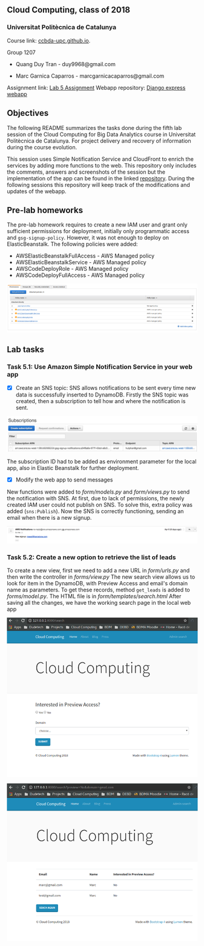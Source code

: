 Cloud Computing, class of 2018
------------------------------

### Universitat Politècnica de Catalunya

Course link: [ccbda-upc.github.io](https://ccbda-upc.github.io/).

Group 1207

-   Quang Duy Tran - duy9968\@gmail.com

-   Marc Garnica Caparros - marcgarnicacaparros\@gmail.com

Assignment link: [Lab 5 Assignment](https://github.com/CCBDA-UPC/Assignments-2018/blob/master/Lab05.md)
Webapp repository: [Django express webapp](https://github.com/marcgarnica13/eb-django-express-singup-base)

## Objectives

The following README summarizes the tasks done during the fifth lab session of the Cloud Computing for Big Data Analytics course in Universitat Politècnica de Catalunya. For project delivery and recovery of information during the course evolution.

This session uses Simple Notification Service and CloudFront to enrich the services by adding more functions to the web. This repository only includes the comments, answers and screenshots of the session but the implementation of the app can be found in the linked [repository](https://github.com/marcgarnica13/eb-django-express-singup-base). During the following sessions this repository will keep track of the modifications and updates of the webapp.

## Pre-lab homeworks

The pre-lab homework requires to create a new IAM user and grant only sufficient permissions for deployment, initially only programmatic access and `gsg-signup-policy`. However, it was not enough to deploy on ElasticBeanstalk. The following policies were added: 
-   AWSElasticBeanstalkFullAccess - AWS Managed policy
-   AWSElasticBeanstalkService - AWS Managed policy
-   AWSCodeDeployRole - AWS Managed policy
-   AWSCodeDeployFullAccess - AWS Managed policy

![Lab session user](img/lab_user_policies.png)

## Lab tasks

### Task 5.1: Use Amazon Simple Notification Service in your web app
-  [x] Create an SNS topic: SNS allows notifications to be sent every time new data is successfully inserted to DynamoDB. Firstly the SNS topic was created, then a subscription to tell how and where the notification is sent.

![SNS topic](img/sns.png)

The subscription ID had to be added as environment parameter for the local app, also in Elastic Beanstalk for further deployment.

-  [x] Modify the web app to send messages

New functions were added to _form/models.py_ and _form/views.py_ to send the notification with SNS. At first, due to lack of permissions, the newly created IAM user could not publish on SNS. To solve this, extra policy was added (`sns:Publish`). Now the SNS is correctly functioning, sending an email when there is a new signup.

![Notification from SNS](img/receiving_new_singup.png)

### Task 5.2: Create a new option to retrieve the list of leads

To create a new view, first we need to add a new URL in _form/urls.py_ and then write the controller in _forms/view.py_
The new search view allows us to look for item in the DynamoDB, with Preview Access and email's domain name as parameters. To get these records, method `get_leads` is added to _forms/model.py_. The HTML file is in _form/templates/search.html_
After saving all the changes, we have the working search page in the local web app 

![Local search page](img/search_local.png)

![Search result](img/search_local_result.png)